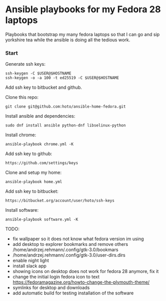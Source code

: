 # Ansible playbooks for my Fedora 28 laptops
Playbooks that bootstrap my many fedora laptops so that I can go and sip yorkshire tea while the ansible is doing all the tedious work.

### Start
Generate ssh keys:

    ssh-keygen -C $USER@$HOSTNAME
    ssh-keygen -o -a 100 -t ed25519 -C $USER@$HOSTNAME
    
Add ssh key to bitbucket and github.

Clone this repo:

    git clone git@github.com:hoto/ansible-home-fedora.git

Install ansible and dependencies:

    sudo dnf install ansible python-dnf libselinux-python

Install chrome:

    ansible-playbook chrome.yml -K

Add ssh key to github:

    https://github.com/settings/keys

Clone and setup my home:

    ansible-playbook home.yml

Add ssh key to bitbucket:

    https://bitbucket.org/account/user/hoto/ssh-keys

Install software:

    ansible-playbook software.yml -K

TODO:
- fix wallpaper so it does not know what fedora version im using
- add desktop to explorer bookmarks and remove others /home/andrzej.rehmann/.config/gtk-3.0/bookmars
- /home/andrzej.rehmann/.config/gtk-3.0/user-dirs.dirs
- enable night light 
- install slack app
- showing icons on desktop does not work for fedora 28 anymore, fix it
- change the  initial login fedora icon to text https://fedoramagazine.org/howto-change-the-plymouth-theme/
- symlinks for desktop and downloads
- add automatic build for testing installation of the software
